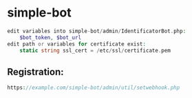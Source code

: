 # simple-bot
```php
edit variables into simple-bot/admin/IdentificatorBot.php:
    $bot_token, $bot_url
edit path or variables for certificate exist:
    static string ssl_cert = /etc/ssl/certificate.pem
```
## Registration:
```php
https://example.com/simple-bot/admin/util/setwebhook.php
```
